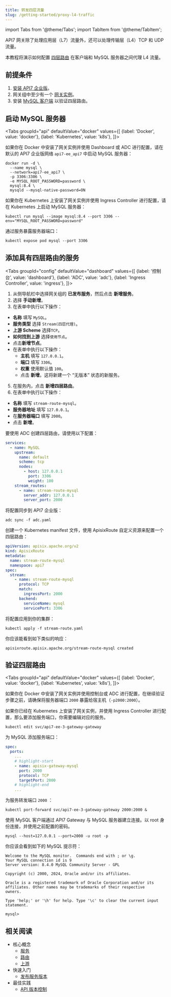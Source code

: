 ```yaml
---
title: 转发四层流量
slug: /getting-started/proxy-l4-traffic
---
```


import Tabs from '@theme/Tabs';
import TabItem from '@theme/TabItem';

API7 网关除了处理应用层（L7）流量外，还可以处理传输层（L4）TCP 和 UDP 流量。

本教程将演示如何配置 [四层路由](../key-concepts/stream-routes.md) 在客户端和 MySQL 服务器之间代理 L4 流量。

## 前提条件

1. [安装 API7 企业版](./install-api7-ee.md)。
2. 网关组中至少有一个 [网关实例](./add-gateway-instance.md)。
3. 安装 [MySQL 客户端](https://dev.mysql.com/doc/refman/8.4/en/installing.html) 以验证四层路由。

## 启动 MySQL 服务器

<Tabs
groupId="api"
defaultValue="docker"
values={[
{label: 'Docker', value: 'docker'},
{label: 'Kubernetes', value: 'k8s'},
]}>

<TabItem value="docker">

如果你在 Docker 中安装了网关实例并使用 Dashboard 或 ADC 进行配置，请在默认的 API7 企业版网络 `api7-ee_api7` 中启动 MySQL 服务器：

```shell
docker run -d \
  --name mysql \
  --network=api7-ee_api7 \
  -p 3306:3306 \
  -e MYSQL_ROOT_PASSWORD=password \
  mysql:8.4 \
  mysqld --mysql-native-password=ON
```

</TabItem>

<TabItem value="k8s">

如果你在 Kubernetes 上安装了网关实例并使用 Ingress Controller 进行配置，请在 Kubernetes 上启动 MySQL 服务器：

```shell
kubectl run mysql --image mysql:8.4 --port 3306 --env="MYSQL_ROOT_PASSWORD=password"
```

通过服务暴露服务器端口：

```shell
kubectl expose pod mysql --port 3306
```

</TabItem>
</Tabs>

## 添加具有四层路由的服务

<Tabs
groupId="config"
defaultValue="dashboard"
values={[
{label: '控制台', value: 'dashboard'},
{label: 'ADC', value: 'adc'},
{label: 'Ingress Controller', value: 'ingress'},
]}>
<TabItem value="dashboard">

1. 从侧导航栏中选择网关组的 **已发布服务**，然后点击 **新增服务**。
2. 选择 **手动新增**。
3. 在表单中执行以下操作：

* **名称** 填写 `MySQL`。
* **服务类型** 选择 `Stream(四层代理)`。
* **上游 Scheme** 选择`TCP`。
* **如何找到上游** 选择`使用节点`。
* 点击**新增节点**。
* 在表单中执行以下操作：
  * **主机** 填写 `127.0.0.1`。
  * **端口** 填写 `3306`。
  * **权重** 使用默认值 `100`。
  * 点击 **新增**。这将新建一个 “无版本” 状态的新服务。

5. 在服务内，点击 **新增四层路由**。
6. 在表单中执行以下操作：

* **名称** 填写 `stream-route-mysql`。
* **服务器地址** 填写 `127.0.0.1`。
* 在**服务器端口** 填写 `2000`。 
* 点击 **新增**。

</TabItem>

<TabItem value="adc">

要使用 ADC 创建四层路由，请使用以下配置：

```yaml title="adc.yaml"
services:
  - name: MySQL
    upstream:
      name: default
      scheme: tcp
      nodes:
        - host: 127.0.0.1
          port: 3306
          weight: 100
    stream_routes:
      - name: stream-route-mysql
        server_addr: 127.0.0.1
        server_port: 2000
```

将配置同步到 API7 企业版：

```shell
adc sync -f adc.yaml
```

</TabItem>


<TabItem value="ingress">

创建一个 Kubernetes manifest 文件，使用 ApisixRoute 自定义资源来配置一个四层路由：

```yaml title="stream-route.yaml"
apiVersion: apisix.apache.org/v2
kind: ApisixRoute
metadata:
  name: stream-route-mysql
  namespace: api7
spec:
  stream:
    - name: stream-route-mysql
      protocol: TCP
      match:
        ingressPort: 2000
      backend:
        serviceName: mysql
        servicePort: 3306
```

将配置应用到你的集群：

```shell
kubectl apply -f stream-route.yaml
```

你应该能看到如下类似的响应：

```text
apisixroute.apisix.apache.org/stream-route-mysql created
```

</TabItem>

</Tabs>

## 验证四层路由

<Tabs
groupId="api"
defaultValue="docker"
values={[
{label: 'Docker', value: 'docker'},
{label: 'Kubernetes', value: 'k8s'},
]}>

<TabItem value="docker">

如果你在 Docker 中安装了网关实例并使用控制台或 ADC 进行配置，在继续验证步骤之前，请确保将服务器端口 `2000` 暴露给宿主机（`-p2000:2000`）。

</TabItem>

<TabItem value="k8s">

如果你已经在 Kubernetes 上安装了网关实例，并使用 Ingress Controller 进行配置，那么要添加服务端口，你需要编辑对应的服务。

```shell
kubectl edit svc/api7-ee-3-gateway-gateway
```

为 MySQL 添加服务端口：

```yaml
spec:
  ports:
    ...
    # highlight-start
    - name: apisix-gateway-mysql
      port: 2000
      protocol: TCP
      targetPort: 2000
    # highlight-end
    ...
```

为服务转发端口 `2000` ：

```shell
kubectl port-forward svc/api7-ee-3-gateway-gateway 2000:2000 &
```

</TabItem>

</Tabs>

使用 MySQL 客户端通过 API7 Gateway 与 MySQL 服务器建立连接。以 root 身份连接，并使用之前配置的密码。

```shell
mysql --host=127.0.0.1 --port=2000 -u root -p
```

你应该会看到如下的 MySQL 提示符：

```text
Welcome to the MySQL monitor.  Commands end with ; or \g.
Your MySQL connection id is 9
Server version: 8.4.0 MySQL Community Server - GPL
 
Copyright (c) 2000, 2024, Oracle and/or its affiliates.
 
Oracle is a registered trademark of Oracle Corporation and/or its
affiliates. Other names may be trademarks of their respective
owners.
 
Type 'help;' or '\h' for help. Type '\c' to clear the current input statement.
 
mysql>
```

## 相关阅读

* 核心概念
  * [服务](../key-concepts/services.md)
  * [路由](../key-concepts/routes.md)
  * [上游](../key-concepts/upstreams.md)
* 快速入门
  * [发布服务版本](publish-service.md)
* 最佳实践
  * [API 版本控制](../best-practices/api-version-control.md)
